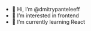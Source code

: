 - 👋 Hi, I’m @dmitrypanteleeff
- 👀 I’m interested in frontend
- 🌱 I’m currently learning React

<!---
dmitrypanteleeff/dmitrypanteleeff is a ✨ special ✨ repository because its `README.md` (this file) appears on your GitHub profile.
You can click the Preview link to take a look at your changes.
--->

